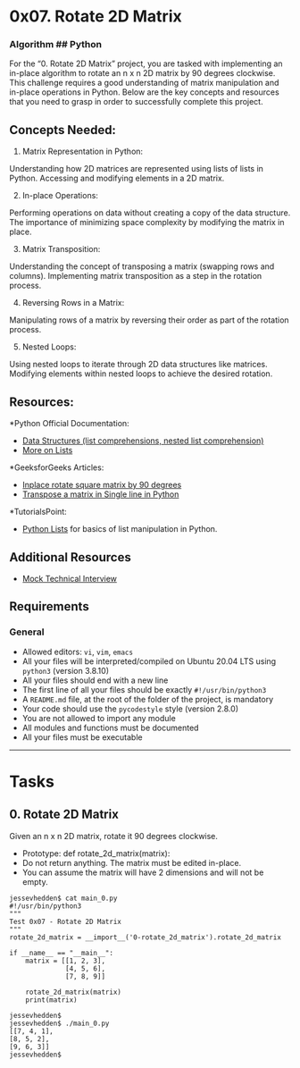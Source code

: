 # 0x07. Rotate 2D Matrix
### Algorithm  ## Python

For the “0. Rotate 2D Matrix” project, you are tasked with implementing an in-place algorithm to rotate an n x n 2D matrix by 90 degrees clockwise. This challenge requires a good understanding of matrix manipulation and in-place operations in Python. Below are the key concepts and resources that you need to grasp in order to successfully complete this project.

## Concepts Needed:
1. Matrix Representation in Python:

Understanding how 2D matrices are represented using lists of lists in Python.
Accessing and modifying elements in a 2D matrix.

2. In-place Operations:

Performing operations on data without creating a copy of the data structure.
The importance of minimizing space complexity by modifying the matrix in place.

3. Matrix Transposition:

Understanding the concept of transposing a matrix (swapping rows and columns).
Implementing matrix transposition as a step in the rotation process.

4. Reversing Rows in a Matrix:

Manipulating rows of a matrix by reversing their order as part of the rotation process.

5. Nested Loops:

Using nested loops to iterate through 2D data structures like matrices.
Modifying elements within nested loops to achieve the desired rotation.

## Resources:
*Python Official Documentation:
* [Data Structures (list comprehensions, nested list comprehension)](https://docs.python.org/3/tutorial/datastructures.html)
* [More on Lists](https://docs.python.org/3/tutorial/datastructures.html#more-on-lists)

*GeeksforGeeks Articles:
* [Inplace rotate square matrix by 90 degrees](https://www.geeksforgeeks.org/inplace-rotate-square-matrix-by-90-degrees/)
* [Transpose a matrix in Single line in Python](https://www.geeksforgeeks.org/transpose-matrix-single-line-python/)

*TutorialsPoint:
* [Python Lists](https://www.tutorialspoint.com/python/python_lists.htm) for basics of list manipulation in Python.

## Additional Resources
* [Mock Technical Interview](https://www.youtube.com/watch?v=yM9Xbi-MigE&ab_channel=InterviewPen)

## Requirements
### General
* Allowed editors: `vi`, `vim`, `emacs`
* All your files will be interpreted/compiled on Ubuntu 20.04 LTS using `python3` (version 3.8.10)
* All your files should end with a new line
* The first line of all your files should be exactly `#!/usr/bin/python3`
* A `README.md` file, at the root of the folder of the project, is mandatory
* Your code should use the `pycodestyle` style (version 2.8.0)
* You are not allowed to import any module
* All modules and functions must be documented
* All your files must be executable

---
# Tasks

## 0. Rotate 2D Matrix
Given an n x n 2D matrix, rotate it 90 degrees clockwise.

* Prototype: def rotate_2d_matrix(matrix):
* Do not return anything. The matrix must be edited in-place.
* You can assume the matrix will have 2 dimensions and will not be empty.

```
jessevhedden$ cat main_0.py
#!/usr/bin/python3
"""
Test 0x07 - Rotate 2D Matrix
"""
rotate_2d_matrix = __import__('0-rotate_2d_matrix').rotate_2d_matrix

if __name__ == "__main__":
    matrix = [[1, 2, 3],
              [4, 5, 6],
              [7, 8, 9]]

    rotate_2d_matrix(matrix)
    print(matrix)

jessevhedden$
jessevhedden$ ./main_0.py
[[7, 4, 1],
[8, 5, 2],
[9, 6, 3]]
jessevhedden$
```

